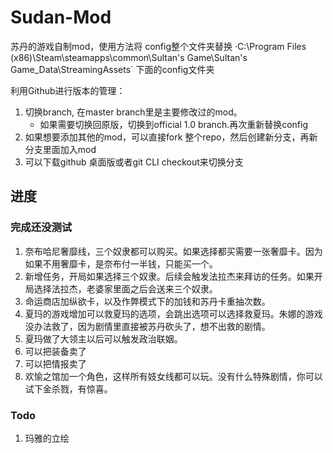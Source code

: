 # Sudan-Mod

苏丹的游戏自制mod，使用方法将 config整个文件夹替换 ·C:\Program Files (x86)\Steam\steamapps\common\Sultan's Game\Sultan's Game_Data\StreamingAssets` 下面的config文件夹

利用Github进行版本的管理：
1. 切换branch, 在master branch里是主要修改过的mod。
   - 如果需要切换回原版，切换到official 1.0 branch.再次重新替换config
2. 如果想要添加其他的mod，可以直接fork 整个repo，然后创建新分支，再新分支里面加入mod
3. 可以下载github 桌面版或者git CLI checkout来切换分支
## 进度
### 完成还没测试
1. 奈布哈尼奢靡线，三个奴隶都可以购买。如果选择都买需要一张奢靡卡。因为如果不用奢靡卡，是奈布付一半钱，只能买一个。
2. 新增任务，开局如果选择三个奴隶。后续会触发法拉杰来拜访的任务。如果开局选择法拉杰，老婆家里面之后会送来三个奴隶。
3. 命运商店加纵欲卡，以及作弊模式下的加钱和苏丹卡重抽次数。
4. 夏玛的游戏增加可以救夏玛的选项，会跳出选项可以选择救夏玛。朱娜的游戏没办法救了，因为剧情里直接被苏丹砍头了，想不出救的剧情。
5. 夏玛做了大领主以后可以触发政治联姻。
6. 可以把装备卖了
7. 可以把情报卖了
8. 欢愉之馆加一个角色，这样所有妓女线都可以玩。没有什么特殊剧情，你可以试下金杀戮，有惊喜。

### Todo
1. 玛雅的立绘

